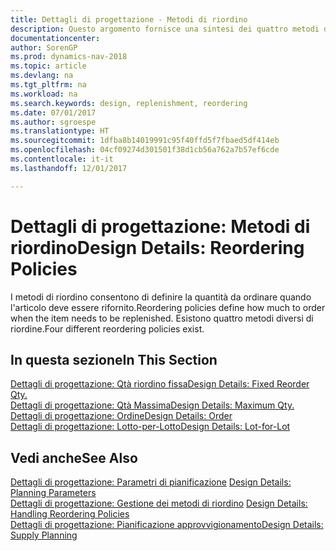 ```yaml
---
title: Dettagli di progettazione - Metodi di riordino
description: Questo argomento fornisce una sintesi dei quattro metodi di riordino disponibili per il rifornimento.
documentationcenter: 
author: SorenGP
ms.prod: dynamics-nav-2018
ms.topic: article
ms.devlang: na
ms.tgt_pltfrm: na
ms.workload: na
ms.search.keywords: design, replenishment, reordering
ms.date: 07/01/2017
ms.author: sgroespe
ms.translationtype: HT
ms.sourcegitcommit: 1dfba8b14019991c95f40ffd5f7fbaed5df414eb
ms.openlocfilehash: 04cf09274d301501f38d1cb56a762a7b57ef6cde
ms.contentlocale: it-it
ms.lasthandoff: 12/01/2017

---
```

# <a name="design-details-reordering-policies"></a><span data-ttu-id="af53a-103">Dettagli di progettazione: Metodi di riordino</span><span class="sxs-lookup"><span data-stu-id="af53a-103">Design Details: Reordering Policies</span></span>
<span data-ttu-id="af53a-104">I metodi di riordino consentono di definire la quantità da ordinare quando l'articolo deve essere rifornito.</span><span class="sxs-lookup"><span data-stu-id="af53a-104">Reordering policies define how much to order when the item needs to be replenished.</span></span> <span data-ttu-id="af53a-105">Esistono quattro metodi diversi di riordine.</span><span class="sxs-lookup"><span data-stu-id="af53a-105">Four different reordering policies exist.</span></span>  

## <a name="in-this-section"></a><span data-ttu-id="af53a-106">In questa sezione</span><span class="sxs-lookup"><span data-stu-id="af53a-106">In This Section</span></span>  
[<span data-ttu-id="af53a-107">Dettagli di progettazione: Qtà riordino fissa</span><span class="sxs-lookup"><span data-stu-id="af53a-107">Design Details: Fixed Reorder Qty.</span></span>](design-details-fixed-reorder-qty.md)  
[<span data-ttu-id="af53a-108">Dettagli di progettazione: Qtà Massima</span><span class="sxs-lookup"><span data-stu-id="af53a-108">Design Details: Maximum Qty.</span></span>](design-details-maximum-qty.md)  
[<span data-ttu-id="af53a-109">Dettagli di progettazione: Ordine</span><span class="sxs-lookup"><span data-stu-id="af53a-109">Design Details: Order</span></span>](design-details-order.md)  
[<span data-ttu-id="af53a-110">Dettagli di progettazione: Lotto-per-Lotto</span><span class="sxs-lookup"><span data-stu-id="af53a-110">Design Details: Lot-for-Lot</span></span>](design-details-lot-for-lot.md)  

## <a name="see-also"></a><span data-ttu-id="af53a-111">Vedi anche</span><span class="sxs-lookup"><span data-stu-id="af53a-111">See Also</span></span>  
<span data-ttu-id="af53a-112">[Dettagli di progettazione: Parametri di pianificazione](design-details-planning-parameters.md) </span><span class="sxs-lookup"><span data-stu-id="af53a-112">[Design Details: Planning Parameters](design-details-planning-parameters.md) </span></span>  
<span data-ttu-id="af53a-113">[Dettagli di progettazione: Gestione dei metodi di riordino](design-details-handling-reordering-policies.md) </span><span class="sxs-lookup"><span data-stu-id="af53a-113">[Design Details: Handling Reordering Policies](design-details-handling-reordering-policies.md) </span></span>  
[<span data-ttu-id="af53a-114">Dettagli di progettazione: Pianificazione approvvigionamento</span><span class="sxs-lookup"><span data-stu-id="af53a-114">Design Details: Supply Planning</span></span>](design-details-supply-planning.md)

